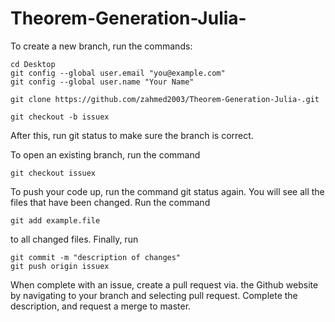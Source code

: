 # Theorem-Generation-Julia-

To create a new branch, run the commands:

    cd Desktop
    git config --global user.email "you@example.com"
    git config --global user.name "Your Name"

    git clone https://github.com/zahmed2003/Theorem-Generation-Julia-.git

    git checkout -b issuex

After this, run git status to make sure the branch is correct.

To open an existing branch, run the command

    git checkout issuex
    

To push your code up, run the command git status again. You will see all the files that have been changed. Run the command

    git add example.file 
   to all changed files.
    Finally, run 
    
    git commit -m "description of changes"
    git push origin issuex   
    
When complete with an issue, create a pull request via. the Github website by navigating to your branch and selecting pull request. Complete the description, and request a merge to master. 
